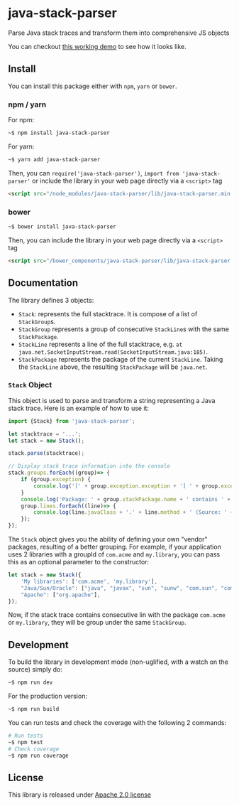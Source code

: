 # java-stack-parser
Parse Java stack traces and transform them into comprehensive JS objects

You can checkout [this working demo](http://codepen.io/tbouron/pen/wzOkwr/) to see how it looks like.

## Install

You can install this package either with `npm`, `yarn` or `bower`.

### npm / yarn

For npm:
```sh
~$ npm install java-stack-parser
```

For yarn:
```sh
~$ yarn add java-stack-parser
```

Then, you can `require('java-stack-parser')`, `import from 'java-stack-parser'` or include the library in your web page directly via a `<script>` tag
```html
<script src="/node_modules/java-stack-parser/lib/java-stack-parser.min.js"></script>
```

### bower

```sh
~$ bower install java-stack-parser
```

Then, you can include the library in your web page directly via a `<script>` tag
```html
<script src="/bower_components/java-stack-parser/lib/java-stack-parser.min.js"></script>
```

## Documentation

The library defines 3 objects:
- `Stack`: represents the full stacktrace. It is compose of a list of `StackGroup`s.
- `StackGroup` represents a group of consecutive `StackLine`s with the same `StackPackage`.
- `StackLine` represents a line of the full stacktrace, e.g. `at java.net.SocketInputStream.read(SocketInputStream.java:185)`.
- `StackPackage` represents the package of the current `StackLine`. Taking the `StackLine` above, the resulting `StackPackage` will be `java.net`.

### `Stack` Object

This object is used to parse and transform a string representing a Java stack trace. Here is an example of how to use it:
```js
import {Stack} from 'java-stack-parser';

let stacktrace = '...';
let stack = new Stack();

stack.parse(stacktrace);

// Display stack trace information into the console
stack.groups.forEach((group)=> {
    if (group.exception) {
        console.log('[' + group.exception.exception + '] ' + group.exception.message);
    }
    console.log('Package: ' + group.stackPackage.name + ' contains ' + group.lines.length + ' lines');
    group.lines.forEach((line)=> {
        console.log(line.javaClass + '.' + line.method + ' (Source: ' + line.source + ' at line: ' + line.line + ')');
    });
});
```

The `Stack` object gives you the ability of defining your own "vendor" packages, resulting of a better grouping. For example, if your application uses 2 libraries with a groupId of `com.acme` and `my.library`, you can pass this as an optional parameter to the constructor:
```js
let stack = new Stack({
    'My libraries': ['com.acme', 'my.library'],
    "Java/Sun/Oracle": ["java", "javax", "sun", "sunw", "com.sun", "com.oracle"],
    "Apache": ["org.apache"],
});
```
Now, if the stack trace contains consecutive lin with the package `com.acme` or `my.library`, they will be group under the same `StackGroup`.


## Development

To build the library in development mode (non-uglified, with a watch on the source) simply do:
```sh
~$ npm run dev
```

For the production version:
```sh
~$ npm run build
```

You can run tests and check the coverage with the following 2 commands:
```sh
# Run tests
~$ npm test
# Check coverage
~$ npm run coverage
```

## License

This library is released under [Apache 2.0 license](LICENSE)
